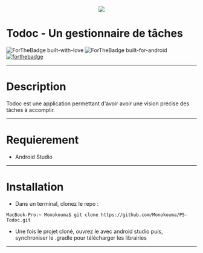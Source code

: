 <p align=center> 
  <img src="[https://user.oc-static.com/upload/2019/04/04/15543724442027_icon-above-font%20copie%202.png](https://firebasestorage.googleapis.com/v0/b/go4lunch-89f10.appspot.com/o/lunch-box.png?alt=media&token=a5ae7552-9c2b-4ac1-adeb-e2b2fcc020eb)">
</p>

# Todoc - Un gestionnaire de tâches 

![ForTheBadge built-with-love](http://ForTheBadge.com/images/badges/built-with-love.svg) ![ForTheBadge built-for-android](https://forthebadge.com/images/badges/built-for-android.svg) [![forthebadge](https://forthebadge.com/images/badges/made-with-kotlin.svg)](https://forthebadge.com)
***

# Description

Todoc est une application permettant d'avoir avoir une vision précise des tâches à
accomplir.
***

# Requierement

- Android Studio
***

# Installation

- Dans un terminal, clonez le repo : 
```console
MacBook-Pro:~ Monokouma$ git clone https://github.com/Monokouma/P5-Todoc.git
```
- Une fois le projet cloné, ouvrez le avec android studio puis, synchroniser le .gradle pour télécharger les librairies
***

